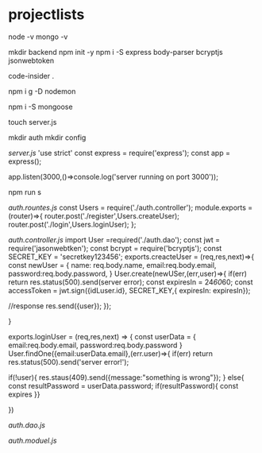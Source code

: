 # projectlists

node -v
mongo -v

mkdir backend
npm init -y
npm i -S express body-parser bcryptjs jsonwebtoken

code-insider .

npm i g -D nodemon

npm i -S mongoose

touch server.js

mkdir auth
mkdir config

*server.js*
'use strict'
const express = require('express');
const app = express();

app.listen(3000,()=>console.log('server running on port 3000'));

npm run s

*auth.rountes.js*
const Users = require('./auth.controller');
module.exports = (router)=>{
router.post('./register',Users.createUser);
router.post('./login',Users.loginUser);
};

*auth.controller.js*
import User =required('./auth.dao');
const jwt = require('jasonwebtken');
const bcrypt = require('bcryptjs');
const SECRET_KEY = 'secretkey123456';
exports.creacteUser = (req,res,next)=>{
const newUser = {
  name: req.body.name,
  email:req.body.email,
  password:req.body.password,
  }
  User.create(newUSer,(err,user)=>{
  if(err)
  return res.status(500).send(server error);
  const expiresIn = 24*60*60;
  const accessToken = jwt.sign({idLuser.id},
  SECRET_KEY,{
  expiresIn: expiresIn});
  
  //response
  res.send({user});
  });
  
}

exports.loginUser = (req,res,next) =>
{
const userData = {
email:req.body.email,
password:req.body.password
}
User.findOne({email:userData.email},(err.user)=>{
if(err) return res.status(500).send('server error!');

if(!user){
res.staus(409).send({message:"something is wrong"});
}
else{
const resultPassword = userData.password;
if(resultPassword){
const expires
}}

})

*auth.dao.js*

*auth.moduel.js*




